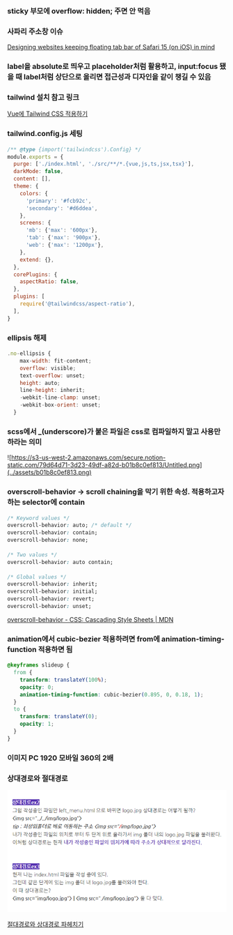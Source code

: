 ### sticky 부모에 overflow: hidden; 주면 안 먹음

### 사파리 주소창 이슈

[Designing websites keeping floating tab bar of Safari 15 (on iOS) in mind](https://www.amitmerchant.com/designing-websites-keeping-floating-address-bar-safari-15-ios/#the-problem)

### label을 absolute로 띄우고 placeholder처럼 활용하고, input:focus 됐을 때 label처럼 상단으로 올리면 접근성과 디자인을 같이 챙길 수 있음

### tailwind 설치 참고 링크

[Vue에 Tailwind CSS 적용하기](https://jinyisland.kr/post/vue-tailwind/)

### tailwind.config.js 세팅

```jsx
/** @type {import('tailwindcss').Config} */
module.exports = {
  purge: ['./index.html', './src/**/*.{vue,js,ts,jsx,tsx}'],
  darkMode: false,
  content: [],
  theme: {
    colors: {
      'primary': '#fcb92c',
      'secondary': '#d6ddea',
    },
    screens: {
      'mb': {'max': '600px'},
      'tab': {'max': '900px'},
      'web': {'max': '1200px'},
    },
    extend: {},
  },
  corePlugins: {
    aspectRatio: false,
  },
  plugins: [
    require('@tailwindcss/aspect-ratio'),
  ],
}
```

### ellipsis 해제

```jsx
.no-ellipsis {
    max-width: fit-content;
    overflow: visible;
    text-overflow: unset;
    height: auto;
    line-height: inherit;
    -webkit-line-clamp: unset;
    -webkit-box-orient: unset;
  }
```

### scss에서 _(underscore)가 붙은 파일은 css로 컴파일하지 말고 사용만 하라는 의미

![https://s3-us-west-2.amazonaws.com/secure.notion-static.com/79d64d71-3d23-49df-a82d-b01b8c0ef813/Untitled.png](../assets/b01b8c0ef813.png)

### overscroll-behavior → scroll chaining을 막기 위한 속성. 적용하고자 하는 selector에 contain

```css
/* Keyword values */
overscroll-behavior: auto; /* default */
overscroll-behavior: contain;
overscroll-behavior: none;

/* Two values */
overscroll-behavior: auto contain;

/* Global values */
overscroll-behavior: inherit;
overscroll-behavior: initial;
overscroll-behavior: revert;
overscroll-behavior: unset;
```

[overscroll-behavior - CSS: Cascading Style Sheets | MDN](https://developer.mozilla.org/en-US/docs/Web/CSS/overscroll-behavior)

### animation에서 cubic-bezier 적용하려면 from에 animation-timing-function 적용하면 됨

```css
@keyframes slideup {
  from {
    transform: translateY(100%);
    opacity: 0;
    animation-timing-function: cubic-bezier(0.895, 0, 0.18, 1);
  }
  to {
    transform: translateY(0);
    opacity: 1;
  }
}
```

### 이미지 PC 1920 모바일 360의 2배

### 상대경로와 절대경로

![Untitled](../assets/f96a82a84f17.png)

[절대경로와 상대경로 파헤치기](https://soharu.tistory.com/11)